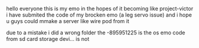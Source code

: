 hello everyone this is my emo in the hopes of it becoming like project-victor i have submited the code of my brocken emo (a leg servo issue) and  i hope u guys could mmake a server like wire pod from it


due to a mistake i did a wrong folder the -895951225 is the os            emo code from sd card storage devi... is not
